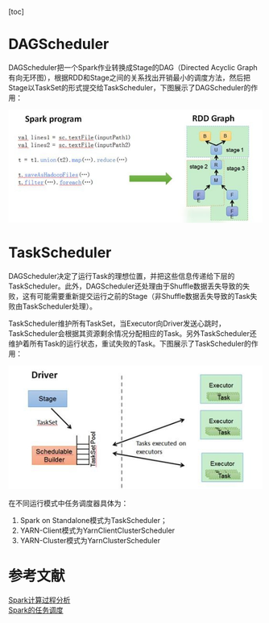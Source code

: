 [toc]

# DAGScheduler
DAGScheduler把一个Spark作业转换成Stage的DAG（Directed Acyclic Graph有向无环图），根据RDD和Stage之间的关系找出开销最小的调度方法，然后把Stage以TaskSet的形式提交给TaskScheduler，下图展示了DAGScheduler的作用：   

![DAGScheduler](https://raw.githubusercontent.com/Andr-Robot/iMarkdownPhotos/master/Res/DAGScheduler.jpg)

# TaskScheduler
DAGScheduler决定了运行Task的理想位置，并把这些信息传递给下层的TaskScheduler。此外，DAGScheduler还处理由于Shuffle数据丢失导致的失败，这有可能需要重新提交运行之前的Stage（非Shuffle数据丢失导致的Task失败由TaskScheduler处理）。    

TaskScheduler维护所有TaskSet，当Executor向Driver发送心跳时，TaskScheduler会根据其资源剩余情况分配相应的Task。另外TaskScheduler还维护着所有Task的运行状态，重试失败的Task。下图展示了TaskScheduler的作用：    

![TaskScheduler](https://raw.githubusercontent.com/Andr-Robot/iMarkdownPhotos/master/Res/TaskScheduler.jpg)    

在不同运行模式中任务调度器具体为：   
1. Spark on Standalone模式为TaskScheduler；
2. YARN-Client模式为YarnClientClusterScheduler
3. YARN-Cluster模式为YarnClusterScheduler


# 参考文献
[Spark计算过程分析](https://yq.aliyun.com/articles/64839)    
[Spark的任务调度](https://blog.csdn.net/pelick/article/details/41866845)    